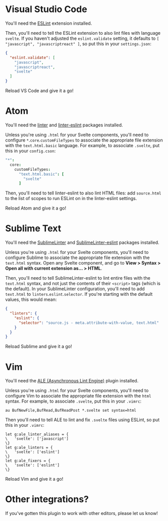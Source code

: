# Visual Studio Code

You'll need the [ESLint](https://marketplace.visualstudio.com/items?itemName=dbaeumer.vscode-eslint) extension installed.

Then, you'll need to tell the ESLint extension to also lint files with language `svelte`. If you haven't adjusted the `eslint.validate` setting, it defaults to `[ "javascript", "javascriptreact" ]`, so put this in your `settings.json`:

```json
{
  "eslint.validate": [
    "javascript",
    "javascriptreact",
    "svelte"
  ]
}
```

Reload VS Code and give it a go!

# Atom

You'll need the [linter](https://atom.io/packages/linter) and [linter-eslint](https://atom.io/packages/linter-eslint) packages installed.

Unless you're using `.html` for your Svelte components, you'll need to configure `*`.`core`.`customFileTypes` to associate the appropriate file extension with the `text.html.basic` language. For example, to associate `.svelte`, put this in your `config.cson`:

```cson
"*":
  core:
    customFileTypes:
      "text.html.basic": [
        "svelte"
      ]
```

Then, you'll need to tell linter-eslint to also lint HTML files: add `source.html` to the list of scopes to run ESLint on in the linter-eslint settings.

Reload Atom and give it a go!

# Sublime Text

You'll need the [SublimeLinter](https://github.com/SublimeLinter/SublimeLinter) and [SublimeLinter-eslint](https://github.com/SublimeLinter/SublimeLinter-eslint) packages installed.

Unless you're using `.html` for your Svelte components, you'll need to configure Sublime to associate the appropriate file extension with the `text.html` syntax. Open any Svelte component, and go to **View > Syntax > Open all with current extension as... > HTML**.

Then, you'll need to tell SublimeLinter-eslint to lint entire files with the `text.html` syntax, and not just the contents of their `<script>` tags (which is the default). In your SublimeLinter configuration, you'll need to add `text.html` to `linters`.`eslint`.`selector`. If you're starting with the default values, this would mean:

```json
{
  "linters": {
    "eslint": {
      "selector": "source.js - meta.attribute-with-value, text.html"
    }
  }
}
```

Reload Sublime and give it a go!

# Vim

You'll need the [ALE (Asynchronous Lint Engine)](https://github.com/w0rp/ale) plugin installed.

Unless you're using `.html` for your Svelte components, you'll need to configure Vim to associate the appropriate file extension with the `html` syntax. For example, to associate `.svelte`, put this in your `.vimrc`:

```vim
au BufNewFile,BufRead,BufReadPost *.svelte set syntax=html
```

Then you'll need to tell ALE to lint and fix `.svelte` files using ESLint, so put this in your `.vimrc`:

```vim
let g:ale_linter_aliases = {
\   'svelte': ['javascript']
\}
let g:ale_linters = {
\   'svelte': ['eslint']
\}
let g:ale_fixers = {
\   'svelte': ['eslint']
\}
```

Reload Vim and give it a go!

# Other integrations?

If you've gotten this plugin to work with other editors, please let us know!
